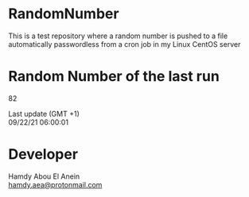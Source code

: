 # RandomNumber    
This is a test repository where a random number is pushed to a file automatically passwordless from a cron job in my Linux CentOS server    
# Random Number of the last run   
82
      
Last update (GMT +1)    
09/22/21 06:00:01
# Developer    
Hamdy Abou El Anein   
hamdy.aea@protonmail.com
